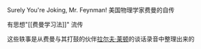 Surely You're Joking, Mr. Feynman!
美国物理学家费曼的自传

有思想"[[费曼学习法]]" 流传

这些轶事是从费曼与其打鼓的伙伴[拉尔夫·莱顿](https://zh.wikipedia.org/w/index.php?title=%E6%8B%89%E5%B0%94%E5%A4%AB%C2%B7%E8%8E%B1%E9%A1%BF&action=edit&redlink=1)的谈话录音中整理出来的